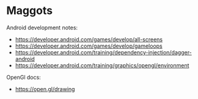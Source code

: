 # Maggots

Android development notes:
* https://developer.android.com/games/develop/all-screens
* https://developer.android.com/games/develop/gameloops
* https://developer.android.com/training/dependency-injection/dagger-android
* https://developer.android.com/training/graphics/opengl/environment

OpenGl docs:
* https://open.gl/drawing

